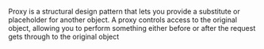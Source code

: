 Proxy is a structural design pattern that lets you provide a substitute or placeholder for another object. A proxy controls access to the original object, allowing you to perform something either before or after the request gets through to the original object